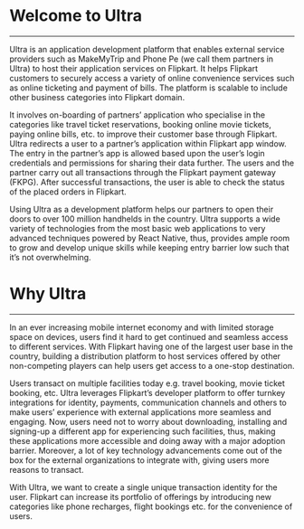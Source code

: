 # Welcome to Ultra
- - -
Ultra is an application development platform that enables external service providers such as MakeMyTrip and Phone Pe (we call them partners in Ultra) to host their application services on Flipkart. It helps Flipkart customers to securely access a variety of online convenience services such as online ticketing and payment of bills. The platform is scalable to include other business categories into Flipkart domain.

It involves on-boarding of partners’ application who specialise in the categories like travel ticket reservations, booking online movie tickets, paying online bills, etc. to improve their customer base through Flipkart. Ultra redirects a user to a partner’s application within Flipkart app window. The entry in the partner’s app is allowed based upon the user’s login credentials and permissions for sharing their data further. The users and the partner carry out all transactions through the Flipkart payment gateway (FKPG). After successful transactions, the user is able to check the status of the placed orders in Flipkart.

Using Ultra as a development platform helps our partners to open their doors to over 100 million handhelds in the country. Ultra supports a wide variety of technologies from the most basic web applications to very advanced techniques powered by React Native, thus, provides ample room to grow and develop unique skills while keeping entry barrier low such that it’s not overwhelming.

# Why Ultra
- - -
In an ever increasing mobile internet economy and with limited storage space on devices, users find it hard to get continued and seamless access to different services. With Flipkart having one of the largest user base in the country, building a distribution platform to host services offered by other non-competing players can help users get access to a one-stop destination.

Users transact on multiple facilities today e.g. travel booking, movie ticket booking, etc. Ultra leverages Flipkart’s developer platform to offer turnkey integrations for identity, payments, communication channels and others to make users’ experience with external applications more seamless and engaging. Now, users need not to worry about downloading, installing and signing-up a different app for experiencing such facilities, thus, making these applications more accessible and doing away with a major adoption barrier. Moreover, a lot of key technology advancements come out of the box for the external organizations to integrate with, giving users more reasons to transact.

With Ultra, we want to create a single unique transaction identity for the user. Flipkart can increase its portfolio of offerings by introducing new categories like phone recharges, flight bookings etc. for the convenience of users.
